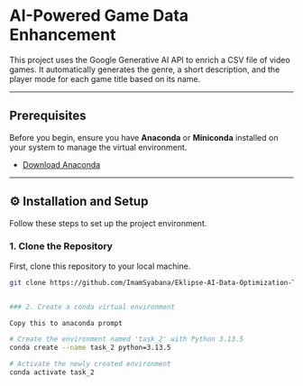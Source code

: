 # AI-Powered Game Data Enhancement

This project uses the Google Generative AI API to enrich a CSV file of video games. It automatically generates the genre, a short description, and the player mode for each game title based on its name.

---

## Prerequisites

Before you begin, ensure you have **Anaconda** or **Miniconda** installed on your system to manage the virtual environment.

* [Download Anaconda](https://www.anaconda.com/download)

---

## ⚙️ Installation and Setup

Follow these steps to set up the project environment.

### 1. Clone the Repository

First, clone this repository to your local machine.

```bash
git clone https://github.com/ImamSyabana/Eklipse-AI-Data-Optimization-Test.git


### 2. Create a conda virtual environment

Copy this to anaconda prompt

# Create the environment named 'task_2' with Python 3.13.5
conda create --name task_2 python=3.13.5

# Activate the newly created environment
conda activate task_2